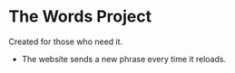 # The Words Project
Created for those who need it.

* The website sends a new phrase every time it reloads.
